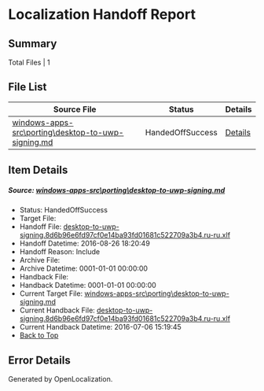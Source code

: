 # <a name='report-top'></a> Localization Handoff Report

## Summary
 Total Files | 1

## File List
 Source File | Status | Details 
 ----------- | ------ | ------- 
 [windows-apps-src\porting\desktop-to-uwp-signing.md](https://github.com/Microsoft/windows-apps/blob/ea5aea0a443b5f29383ca9bf2dde6f6ab2f454b1/windows-apps-src/porting/desktop-to-uwp-signing.md) | HandedOffSuccess | [Details](#ebe9f6e896a15be7d109527518ab9dcc4f75e8ce4849)

## Item Details
##### <a name='ebe9f6e896a15be7d109527518ab9dcc4f75e8ce4849'></a> Source: [windows-apps-src\porting\desktop-to-uwp-signing.md](https://github.com/Microsoft/windows-apps/blob/ea5aea0a443b5f29383ca9bf2dde6f6ab2f454b1/windows-apps-src/porting/desktop-to-uwp-signing.md)
* Status: HandedOffSuccess
* Target File: 
* Handoff File: [desktop-to-uwp-signing.8d6b96e6fd97cf0e14ba93fd01681c522709a3b4.ru-ru.xlf](https://github.com/Microsoft/WDG.handoff/blob/a489d5ce2c4264baf8e42832b08b38fe7cf97505/ol-handoff/Microsoft/windows-apps.ru-ru/master/desktop-to-uwp-signing.8d6b96e6fd97cf0e14ba93fd01681c522709a3b4.ru-ru.xlf)
* Handoff Datetime: 2016-08-26 18:20:49
* Handoff Reason: Include
* Archive File: 
* Archive Datetime: 0001-01-01 00:00:00
* Handback File: 
* Handback Datetime: 0001-01-01 00:00:00
* Current Target File: [windows-apps-src\porting\desktop-to-uwp-signing.md](https://github.com/Microsoft/windows-apps.ru-ru/blob/93f7daed53c2f646ab9c83858aa28237022d818d/windows-apps-src/porting/desktop-to-uwp-signing.md)
* Current Handback File: [desktop-to-uwp-signing.8d6b96e6fd97cf0e14ba93fd01681c522709a3b4.ru-ru.xlf](https://github.com/Microsoft/WDG.handback/blob/d3d0e23c0b6ca1c844ba3c34aead5291de8d3362/ol-handback/Microsoft/windows-apps.ru-ru/master/desktop-to-uwp-signing.8d6b96e6fd97cf0e14ba93fd01681c522709a3b4.ru-ru.xlf)
* Current Handback Datetime: 2016-07-06 15:19:45
* [Back to Top](#report-top)


## Error Details

Generated by OpenLocalization.

